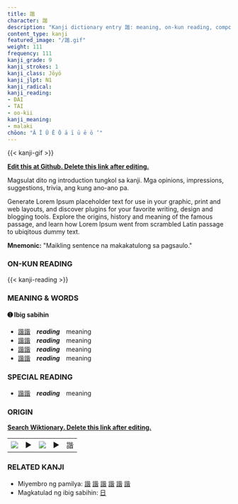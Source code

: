 ```yaml
---
title: 諧
character: 諧
description: "Kanji dictionary entry 諧: meaning, on-kun reading, compounds, origin, related kanji"
content_type: kanji
featured_image: "/諧.gif"
weight: 111
frequency: 111
kanji_grade: 9
kanji_strokes: 1
kanji_class: Jōyō
kanji_jlpt: N1
kanji_radical: 
kanji_reading: 
- DAI
- TAI
- oo-kii
kanji_meaning:
- malaki
chōon: "Ā Ī Ū Ē Ō ā ī ū ē ō ’"
---
```

[//]: # (Don't edit the line below. Kanji animated GIF code is automatically generated.)
{{< kanji-gif >}}

[//]: # (Edit below this line.)

**[Edit this at Github. Delete this link after editing.](https://github.com/tim0g/tim/tree/main/content/kanji/諧/index.md)**

Magsulat dito ng introduction tungkol sa kanji. Mga opinions, impressions, suggestions, trivia, ang kung ano-ano pa.

Generate Lorem Ipsum placeholder text for use in your graphic, print and web layouts, and discover plugins for your favorite writing, design and blogging tools. Explore the origins, history and meaning of the famous passage, and learn how Lorem Ipsum went from scrambled Latin passage to ubiqitous dummy text.
 
**Mnemonic:** "Maikling sentence na makakatulong sa pagsaulo."

### ON-KUN READING

[//]: # (Don't edit the line below. ON-KUN READING code is automatically generated.)
{{< kanji-reading >}}

### MEANING & WORDS

#### ➊ **Ibig sabihin**
  - [諧](../諧)[諧](../諧)　***reading***　meaning
  - [諧](../諧)[諧](../諧)　***reading***　meaning
  - [諧](../諧)[諧](../諧)　***reading***　meaning
  - [諧](../諧)[諧](../諧)　***reading***　meaning

### SPECIAL READING
  - [諧](../諧)[諧](../諧)　***reading***　meaning

### ORIGIN

**[Search Wiktionary. Delete this link after editing.](https://wiktionary.org/wiki/諧)**
<table class="kanji-table"><tr><td>
<img src="60px-諧-bronze.svg.png">
</td><td>▶</td><td>
<img src="60px-諧-oracle.svg.png">
</td><td>▶</td>
<td class="kanji-origin">諧</td>
</tr></table>

### RELATED KANJI
- Miyembro ng pamilya: [諧](../諧) [諧](../諧) [諧](../諧) [諧](../諧) [諧](../諧) [諧](../諧)
- Magkatulad ng ibig sabihin: [日](../日)
